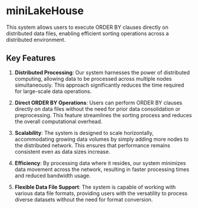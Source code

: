 # miniLakeHouse
This system allows users to execute ORDER BY clauses directly on distributed data files, enabling efficient sorting operations across a distributed environment.


## Key Features

1. **Distributed Processing**: Our system harnesses the power of distributed computing, allowing data to be processed across multiple nodes simultaneously. This approach significantly reduces the time required for large-scale data operations.

2. **Direct ORDER BY Operations**: Users can perform ORDER BY clauses directly on data files without the need for prior data consolidation or preprocessing. This feature streamlines the sorting process and reduces the overall computational overhead.

3. **Scalability**: The system is designed to scale horizontally, accommodating growing data volumes by simply adding more nodes to the distributed network. This ensures that performance remains consistent even as data sizes increase.

4. **Efficiency**: By processing data where it resides, our system minimizes data movement across the network, resulting in faster processing times and reduced bandwidth usage.

5. **Flexible Data File Support**: The system is capable of working with various data file formats, providing users with the versatility to process diverse datasets without the need for format conversion.
